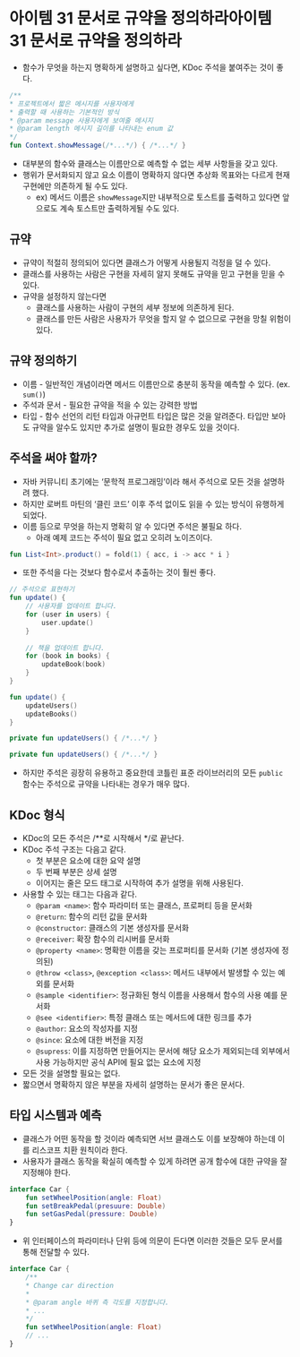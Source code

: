 # 아이템 31 문서로 규약을 정의하라아이템 31 문서로 규약을 정의하라

- 함수가 무엇을 하는지 명확하게 설명하고 싶다면, KDoc 주석을 붙여주는 것이 좋다.

```kotlin
/**
* 프로젝트에서 짧은 메시지를 사용자에게
* 출력할 때 사용하는 기본적인 방식
* @param message 사용자에게 보여줄 메시지
* @param length 메시지 길이를 나타내는 enum 값
*/
fun Context.showMessage(/*...*/) { /*...*/ }
```

- 대부분의 함수와 클래스는 이름만으로 예측할 수 없는 세부 사항들을 갖고 있다.
- 행위가 문서화되지 않고 요소 이름이 명확하지 않다면 추상화 목표와는 다르게 현재 구현에만 의존하게 될 수도 있다.
    - ex) 메서드 이름은 `showMessage`지만 내부적으로 토스트를 출력하고 있다면 앞으로도 계속 토스트만 출력하게될 수도 있다.

## 규약

- 규약이 적절히 정의되어 있다면 클래스가 어떻게 사용될지 걱정을 덜 수 있다.
- 클래스를 사용하는 사람은 구현을 자세히 알지 못해도 규약을 믿고 구현을 믿을 수 있다.
- 규약을 설정하지 않는다면
    - 클래스를 사용하는 사람이 구현의 세부 정보에 의존하게 된다.
    - 클래스를 만든 사람은 사용자가 무엇을 할지 알 수 없으므로 구현을 망칠 위험이 있다.

## 규약 정의하기

- 이름 - 일반적인 개념이라면 메서드 이름만으로 충분히 동작을 예측할 수 있다. (ex. `sum()`)
- 주석과 문서 - 필요한 규약을 적을 수 있는 강력한 방법
- 타입 - 함수 선언의 리턴 타입과 아규먼트 타입은 많은 것을 알려준다. 타입만 보아도 규약을 알수도 있지만 추가로 설명이 필요한 경우도 있을 것이다.

## 주석을 써야 할까?

- 자바 커뮤니티 초기에는 ‘문학적 프로그래밍’이라 해서 주석으로 모든 것을 설명하려 했다.
- 하지만 로버트 마틴의 ‘클린 코드’ 이후 주석 없이도 읽을 수 있는 방식이 유행하게 되었다.
- 이름 등으로 무엇을 하는지 명확히 알 수 있다면 주석은 불필요 하다.
    - 아래 예제 코드는 주석이 필요 없고 오히려 노이즈이다.

```kotlin
fun List<Int>.product() = fold(1) { acc, i -> acc * i }
```

- 또한 주석을 다는 것보다 함수로서 추출하는 것이 훨씬 좋다.

```kotlin
// 주석으로 표현하기
fun update() {
	// 사용자를 업데이트 합니다.
	for (user in users) {
		user.update()
	}
	
	// 책을 업데이트 합니다.
	for (book in books) {
		updateBook(book)
	}
}
```

```kotlin
fun update() {
	updateUsers()
	updateBooks()
}

private fun updateUsers() { /*...*/ }

private fun updateUsers() { /*...*/ }
```

- 하지만 주석은 굉장히 유용하고 중요한데 코틀린 표준 라이브러리의 모든 `public` 함수는 주석으로 규약을 나타내는 경우가 매우 많다.

## KDoc 형식

- KDoc의 모든 주석은 /**로 시작해서 */로 끝난다.
- KDoc 주석 구조는 다음고 같다.
  - 첫 부분은 요소에 대한 요약 설명
  - 두 번째 부분은 상세 설명
  - 이어지는 줄은 모드 태그로 시작하여 추가 설명을 위해 사용된다.
- 사용할 수 있는 태그는 다음과 같다.
  - `@param <name>`: 함수 파라미터 또는 클래스, 프로퍼티 등을 문서화
  - `@return`: 함수의 리턴 값을 문서화
  - `@constructor`: 클래스의 기본 생성자를 문서화
  - `@receiver`: 확장 함수의 리시버를 문서화
  - `@property <name>`: 명확한 이름을 갖는 프로퍼티를 문서화 (기본 생성자에 정의된)
  - `@throw <class>`, `@exception <class>`: 메서드 내부에서 발생할 수 있는 예외를 문서화
  - `@sample <identifier>`: 정규화된 형식 이름을 사용해서 함수의 사용 예를 문서화
  - `@see <identifier>`: 특정 클래스 또는 메서드에 대한 링크를 추가
  - `@author`: 요소의 작성자를 지정
  - `@since`: 요소에 대한 버전을 지정
  - `@supress`: 이를 지정하면 만들어지는 문서에 해당 요소가 제외되는데 외부에서 사용 가능하지만 공식 API에 필요 없는 요소에 지정
- 모든 것을 설명할 필요는 없다.
- 짧으면서 명확하지 않은 부분을 자세히 설명하는 문서가 좋은 문서다.

## 타입 시스템과 예측

- 클래스가 어떤 동작을 할 것이라 예측되면 서브 클래스도 이를 보장해야 하는데 이를 리스코프 치환 원칙이라 한다.
- 사용자가 클래스 동작을 확실히 예측할 수 있게 하려면 공개 함수에 대한 규약을 잘 지정해야 한다.

```kotlin
interface Car {
	fun setWheelPosition(angle: Float)
	fun setBreakPedal(presuure: Double)
	fun setGasPedal(pressure: Double)
}
```

- 위 인터페이스의 파라미터나 단위 등에 의문이 든다면 이러한 것들은 모두 문서를 통해 전달할 수 있다.

```kotlin
interface Car {
	/**
	* Change car direction
	*
	* @param angle 바퀴 측 각도를 지정합니다.
	* ...
	*/
	fun setWheelPosition(angle: Float)
	// ...
}
```
